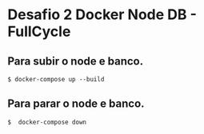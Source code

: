 # Desafio 2 Docker Node DB - FullCycle

## Para subir o node e banco.
```shell
$ docker-compose up --build
```

## Para parar o node e banco.
```shell
$  docker-compose down 
```